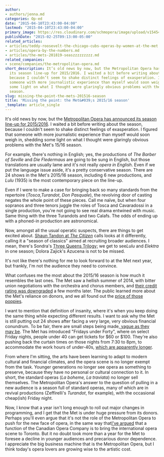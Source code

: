 ```yaml
---
author:
- authors/jenna.md
categories: Op-ed
date: "2015-04-10T23:43:00-04:00"
lastmod: "2015-04-10T23:43:00-04:00"
primary_image: https://res.cloudinary.com/schmopera/image/upload/v1545409169/media/webhook-uploads/1428723797394/MetExterior_Fotor.jpg.jpg
publishDate: "2015-02-25T09:13:00-05:00"
related_articles:
- articles/teddy-roosevelt-the-chicago-cubs-operas-by-women-at-the-met.md
- articles/opera-by-the-numbers.md
- articles/the-mets-201819-seaszzzzzzzzz.md
related_companies:
- scene/companies/the-metropolitan-opera.md
short_description: It’s old news by now, but the Metropolitan Opera has announced
  its season line-up for 2015/2016. I waited a bit before writing about the season,
  because I couldn’t seem to shake distinct feelings of exasperation. I figured that
  someone with more journalistic experience than myself would soon weigh in, shedding
  some light on what I thought were glaringly obvious problems with the Met’s 15/16
  season.
slug: missing-the-point-the-mets-201516-season
title: 'Missing the point: the Met&#039;s 2015/16 season'
_template: article_single
---
```


<p>
	It's old news by now, but the <a href="http://www.metopera-digital.org/metmobile/2015-16_season_subscriptions#pg1" target="_blank">Metropolitan Opera has announced its season line-up for 2015/2016</a>. I waited a bit before writing about the season, because I couldn't seem to shake distinct feelings of exasperation. I figured that someone with more journalistic experience than myself would soon weigh in, shedding some light on what I thought were glaringly obvious problems with the Met's 15/16 season.
</p>
<p>
	For example, there's nothing in English; yes, the productions of <em>The Barber of Seville</em> and <em>Die Fledermaus</em> are going to be sung in English, but those translations are usually lame and it's not really <em>opera in English</em>. Even if we put the language issue aside, it's a pretty conservative season. There are 24 shows in the Met's 2015/16 season, including 6 new productions, and <em>Lulu</em> (1935) is the most contemporary piece on the line-up.
</p>
<p>
	Even if I were to make a case for bringing back so many standards from the repertoire (<em>Tosca</em>,<em>Turandot</em>, <em>Don Pasquale</em>), the revolving door of casting negates the whole point of these pieces. Call me naïve, but when four sopranos and three tenors juggle the roles of Tosca and Cavaradossi in a single production, you're not going to see real drama entwined with music. Same thing with the three Turandots and two Calafs. The odds of ending up with a phoned-in production are astronomical.
</p>
<p>
	Now, amongst all the usual operatic suspects, there are things to get excited about. <a href="http://citizen.co.za/afp_feed_article/met-opera-aims-for-broader-audience-with-season-of-classics/" target="_blank">Shaun Tandon at <em>The Citizen</em></a> calls looks at it differently, calling it a "season of classics" aimed at recruiting broader audiences. I mean, there's Sondra's <a href="http://www.thestar.com/entertainment/2014/04/18/sondra_radvanovsky_tackles_operas_triple_crown.html" target="_blank">Three Queens Trilogy;</a> we get to see<em>Lulu</em> and <em>Elektra</em> in one season; Dolora Zajick's Azucena is not to be missed.
</p>
<p>
	It's not like there's nothing for me to look forward to at the Met next year, but frankly, I'm not the audience they need to convince.
</p>
<p>
	What confuses me the most about the 2015/16 season is how much it resembles the last ones. The Met saw a hellish summer of 2014, with bitter union negotiations with the orchestra and chorus members, and <a href="http://www.businessinsider.com/afp-met-opera-credit-rating-downgraded-despite-labor-deal-2014-12" target="_blank">their credit rating was downgraded</a> a few months later. The public learned more about the Met's reliance on donors, and we all found out the <a href="http://www.theguardian.com/music/2014/jun/06/new-york-met-opera-house-edge-precipice" target="_blank">price of those poppies</a>.
</p>
<p>
	I want to mention that definition of insanity, where it's when you keep doing the same thing while expecting different results. I want to ask why the Met is still putting out 24 shows after facing a very large, very obvious financial conundrum. To be fair, there are small steps being made,<a href="http://www.nytimes.com/2015/02/19/arts/music/metropolitan-opera-unveils-a-season-of-big-stars-and-6-new-operas.html" target="_blank"> vague as they may be</a>. The Met has introduced "Fridays under Forty", where on select Friday nights, people under 40 can get tickets for $60 or $100. They're also pushing back the curtain times on those nights from 7:30 to 8pm, to accommodate the work hours of under-40s, <a href="http://www.nytimes.com/2015/02/19/arts/music/metropolitan-opera-unveils-a-season-of-big-stars-and-6-new-operas.html" target="_blank">which are apparently longer</a>.
</p>
<p>
	From where I'm sitting, the arts have been learning to adapt to modern cultural and financial climates, and the opera scene is no longer exempt from the task. Younger generations no longer see opera as something to preserve, because they have no personal or cultural connection to it. In short, the standard operas (<em>La boheme, </em><em>La traviata</em>) no longer sell themselves. The Metropolitan Opera's answer to the question of pulling in a new audience is a season full of standard operas, many of which are in revival productions (Zeffirelli's <em>Turandot</em>, for example), with the occasional cheap(ish) Friday night.
</p>
<p>
	Now, I know that a year isn't long enough to roll out major changes in programming, and I get that the Met is under huge pressure from its donors. Perhaps you'll even argue that it's not the role of the Metropolitan Opera to push for the new face of opera, in the same way that<a href="http://schmopera.com/in-review-tcherniakovs-don-giovanni/" target="_blank">I've argued</a> that a function of the Canadian Opera Company is to bring the international opera scene to Toronto. But it no doubt took more than a year for the Met to foresee a decline in younger audiences and precarious donor dependence. I appreciate the big business machine that is the Metropolitan Opera, but I think today's opera lovers are growing wise to the artistic cost.
</p>

